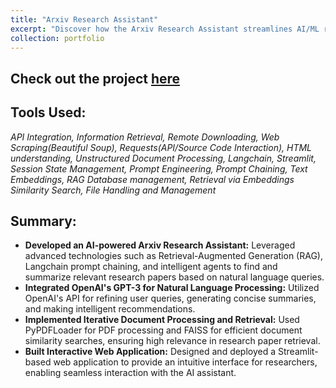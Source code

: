 ```yaml
---
title: "Arxiv Research Assistant"
excerpt: "Discover how the Arxiv Research Assistant streamlines AI/ML research by providing smart paper recommendations, concise summaries, and interactive learning tools."
collection: portfolio
---
```


## Check out the project [here](https://arxivresearchassistant.streamlit.app/)
## Tools Used:
*API Integration, Information Retrieval, Remote Downloading, Web Scraping(Beautiful Soup), Requests(API/Source Code Interaction), HTML understanding, Unstructured Document Processing, Langchain, Streamlit, Session State Management, Prompt Engineering, Prompt Chaining, Text Embeddings, RAG Database management, Retrieval via Embeddings Similarity Search, File Handling and Management*
## Summary:
- **Developed an AI-powered Arxiv Research Assistant:**
  Leveraged advanced technologies such as Retrieval-Augmented Generation (RAG), Langchain prompt chaining, and intelligent agents to find and summarize relevant research papers based on natural language queries.
- **Integrated OpenAI's GPT-3 for Natural Language Processing:**
  Utilized OpenAI's API for refining user queries, generating concise summaries, and making intelligent recommendations.
- **Implemented Iterative Document Processing and Retrieval:**
  Used PyPDFLoader for PDF processing and FAISS for efficient document similarity searches, ensuring high relevance in research paper retrieval.
- **Built Interactive Web Application:**
  Designed and deployed a Streamlit-based web application to provide an intuitive interface for researchers, enabling seamless interaction with the AI assistant.

